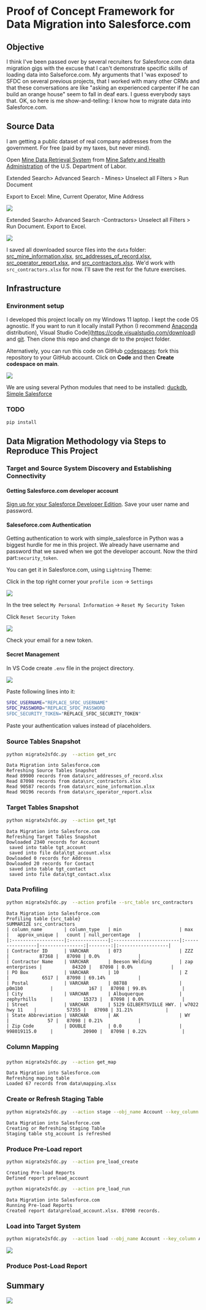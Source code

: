 # Proof of Concept Framework for Data Migration into Salesforce.com

## Objective

I think I've been passed over by several recruiters for Salesforce.com data migration gigs with the excuse that I can't demonstrate specific skills of loading data into Salseforce.com. My arguments that I 'was exposed' to SFDC on several previous projects, that I worked with many other CRMs and that these conversations are like "asking an experienced carpenter if he can build an orange house" seem to fall in deaf ears. I guess everybody says that. OK, so here is me show-and-telling: I know how to migrate data into Salesforce.com.

##  Source Data

I am getting a public dataset of real company addresses from the government. For free (paid by my taxes, but never mind).

Open [Mine Data Retrieval System](https://www.msha.gov/data-and-reports/mine-data-retrieval-system) from  [Mine Safety and Health Administration](https://www.msha.gov/) of the U.S. Department of Labor.

Extended Search> Advanced Search - Mines> Unselect all Filters > Run Document

Export to Excel: Mine, Current Operator, Mine Address

![](pictures/mines_download.png)

Extended Search> Advanced Search -Contractors> Unselect all Filters > Run Document. Export to Excel.

 ![](pictures/contractors_download.png)

I saved all downloaded source files into the `data` folder: [src_mine_information.xlsx](data/src_mine_information.xlsx), [src_addresses_of_record.xlsx](data/src_addresses_of_record.xlsx), [src_operator_report.xlsx](data/src_operator_report.xlsx), and [src_contractors.xlsx](data/src_contractors.xlsx). We'd work with `src_contractors.xlsx` for now. I'll save the rest for the future exercises.



## Infrastructure

### Environment setup 

I developed this project locally on my Windows 11 laptop. I kept the code OS agnostic. If you want to run it locally install Python (I recommend [Anaconda](https://www.anaconda.com/download/success) distribution), Visual Studio Code](https://code.visualstudio.com/download) and [git](https://git-scm.com/downloads). Then clone this repo and change dir to the project folder.

Alternatively, you can run this code on GitHub [codespaces](https://github.com/codespaces): fork this repository to your GitHub account. Click on **Code** and then **Create codespace on main**.

 ![](pictures/open_codespaces.png)

We are using several Python modules that need to be installed: [duckdb](https://duckdb.org/docs/guides/python/install.html), [Simple Salesforce](https://pypi.org/project/simple-salesforce/) 

### TODO

```bash
pip install
```



## Data Migration Methodology via Steps to Reproduce This Project

### Target and Source System Discovery  and Establishing Connectivity

#### Getting Salesforce.com developer account

[Sign up for your Salesforce Developer Edition](https://developer.salesforce.com/signup). Save your user name and password.

#### Saleseforce.com Authentication

Getting authentication to work with simple_salesforce in Python was a biggest hurdle for me in this project. We already have username and password that we saved when we got the developer account. Now the third part:`security_token`.

You can get it in Salesforce.com, using `Lightning` Theme:

Click in the top right corner your `profile icon` -> `Settings`

![](pictures/sfdc_security_token1.png)

In the tree select `My Personal Information` -> `Reset My Security Token`

Click `Reset Security Token`

![](pictures/sfdc_security_token2.png)

Check your email for a new token.

####  Secret Management

In VS Code create `.env` file in the project directory.

![](pictures/env_file.png)

Paste following lines into it:

```bash
SFDC_USERNAME="REPLACE_SFDC_USERNAME"
SFDC_PASSWORD="REPLACE_SFDC_PASSWORD
SFDC_SECURITY_TOKEN="REPLACE_SFDC_SECURITY_TOKEN"
```

Paste your authentication values instead of placeholders.

### Source Tables Snapshot

```bash
python migrate2sfdc.py  --action get_src
```

```
Data Migration into Salesforce.com
Refreshing Source Tables Snapshot
Read 89900 records from data\src_addresses_of_record.xlsx
Read 87098 records from data\src_contractors.xlsx
Read 90587 records from data\src_mine_information.xlsx
Read 90196 records from data\src_operator_report.xlsx
```



### Target Tables Snapshot

```bash
python migrate2sfdc.py  --action get_tgt
```

```
Data Migration into Salesforce.com
Refreshing Target Tables Snapshot
Dowloaded 2340 records for Account 
 saved into table tgt_account 
 saved into file data\tgt_account.xlsx 
Dowloaded 0 records for Address 
Dowloaded 20 records for Contact 
 saved into table tgt_contact 
 saved into file data\tgt_contact.xlsx 
```



### Data Profiling

```bash
python migrate2sfdc.py  --action profile --src_table src_contractors
```

```
Data Migration into Salesforce.com
Profiling table {src_table}
SUMMARIZE src_contractors
| column_name        | column_type   | min                     | max             |   approx_unique |   count | null_percentage   |
|:-------------------|:--------------|:------------------------|:----------------|----------------:|--------:|:------------------|
| Contractor ID      | VARCHAR       | 073                     | ZZZ             |           87368 |   87098 | 0.0%              |
| Contractor Name    | VARCHAR       | Beeson Welding          | zap enterprises |           84320 |   87098 | 0.0%              |
| PO Box             | VARCHAR       | 10                      | Z               |            6517 |   87098 | 69.14%            |
| Postal             | VARCHAR       | 08788                   | p0m1b0          |             167 |   87098 | 99.8%             |
| City               | VARCHAR       | Albuquerque             | zephyrhills     |           15373 |   87098 | 0.0%              |
| Street             | VARCHAR       | 5129 GILBERTSVILLE HWY. | w7022 hwy 11    |           57355 |   87098 | 31.21%            |
| State Abbreviation | VARCHAR       | AK                      | WY              |              57 |   87098 | 0.21%             |
| Zip Code           | DOUBLE        | 0.0                     | 998019115.0     |           20900 |   87098 | 0.22%             |
```

### Column Mapping

### 

```bash
python migrate2sfdc.py  --action get_map
```

```
Data Migration into Salesforce.com
Refreshing maping table
Loaded 67 records from data\mapping.xlsx
```

### Create or Refresh Staging Table

```bash
python migrate2sfdc.py  --action stage --obj_name Account --key_column AccountNumber --src_table src_contractors
```

```
Data Migration into Salesforce.com
Creating or Refreshing Staging Table
Staging table stg_account is refreshed
```

### 

### Produce Pre-Load report

```bash
python migrate2sfdc.py  --action pre_load_create
```

```
Creating Pre-load Reports
Defined report preload_account
```

```bash
python migrate2sfdc.py  --action pre_load_run
```

```
Data Migration into Salesforce.com
Running Pre-load Reports
Created report data\preload_account.xlsx. 87098 records.
```

### 

### Load into Target System

```bash
python migrate2sfdc.py  --action load --obj_name Account --key_column AccountNumber --src_table src_contractors --batch_size 50
```

![](pictures/load_progress.png)

### Produce Post-Load Report



## Summary

![](pictures/storage_limits.png)
